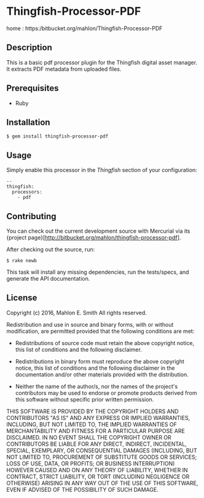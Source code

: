 # Thingfish-Processor-PDF

home
: https:/bitbucket.org/mahlon/Thingfish-Processor-PDF


## Description

This is a basic pdf processor plugin for the Thingfish digital asset
manager.  It extracts PDF metadata from uploaded files.


## Prerequisites

* Ruby


## Installation

    $ gem install thingfish-processor-pdf


##  Usage

Simply enable this processor in the *Thingfish* section of your configuration:

    --
    thingfish:
      processors:
        - pdf


## Contributing

You can check out the current development source with Mercurial via its
{project page}[http://bitbucket.org/mahlon/thingfish-processor-pdf].

After checking out the source, run:

    $ rake newb

This task will install any missing dependencies, run the tests/specs,
and generate the API documentation.


## License

Copyright (c) 2016, Mahlon E. Smith
All rights reserved.

Redistribution and use in source and binary forms, with or without
modification, are permitted provided that the following conditions are met:

* Redistributions of source code must retain the above copyright notice,
  this list of conditions and the following disclaimer.

* Redistributions in binary form must reproduce the above copyright notice,
  this list of conditions and the following disclaimer in the documentation
  and/or other materials provided with the distribution.

* Neither the name of the author/s, nor the names of the project's
  contributors may be used to endorse or promote products derived from this
  software without specific prior written permission.

THIS SOFTWARE IS PROVIDED BY THE COPYRIGHT HOLDERS AND CONTRIBUTORS "AS IS"
AND ANY EXPRESS OR IMPLIED WARRANTIES, INCLUDING, BUT NOT LIMITED TO, THE
IMPLIED WARRANTIES OF MERCHANTABILITY AND FITNESS FOR A PARTICULAR PURPOSE ARE
DISCLAIMED. IN NO EVENT SHALL THE COPYRIGHT OWNER OR CONTRIBUTORS BE LIABLE
FOR ANY DIRECT, INDIRECT, INCIDENTAL, SPECIAL, EXEMPLARY, OR CONSEQUENTIAL
DAMAGES (INCLUDING, BUT NOT LIMITED TO, PROCUREMENT OF SUBSTITUTE GOODS OR
SERVICES; LOSS OF USE, DATA, OR PROFITS; OR BUSINESS INTERRUPTION) HOWEVER
CAUSED AND ON ANY THEORY OF LIABILITY, WHETHER IN CONTRACT, STRICT LIABILITY,
OR TORT (INCLUDING NEGLIGENCE OR OTHERWISE) ARISING IN ANY WAY OUT OF THE USE
OF THIS SOFTWARE, EVEN IF ADVISED OF THE POSSIBILITY OF SUCH DAMAGE.


